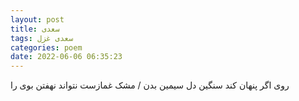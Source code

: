 ```yaml
---
layout: post
title: سعدی
tags: سعدی غزل
categories: poem
date: 2022-06-06 06:35:23
---
```


روی اگر پنهان کند سنگین دل سیمین بدن / مشک غمازست نتواند نهفتن بوی را
